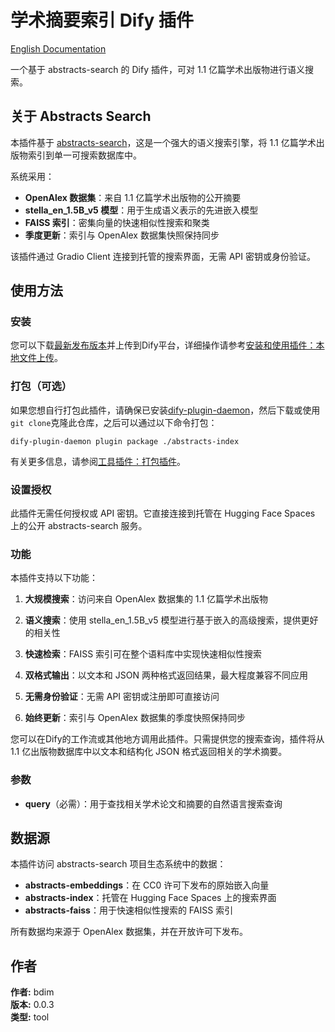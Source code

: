 # 学术摘要索引 Dify 插件

[English Documentation](./README.md)

一个基于 abstracts-search 的 Dify 插件，可对 1.1 亿篇学术出版物进行语义搜索。

## 关于 Abstracts Search

本插件基于 [abstracts-search](https://github.com/colonelwatch/abstracts-search)，这是一个强大的语义搜索引擎，将 1.1 亿篇学术出版物索引到单一可搜索数据库中。

系统采用：
- **OpenAlex 数据集**：来自 1.1 亿篇学术出版物的公开摘要
- **stella_en_1.5B_v5 模型**：用于生成语义表示的先进嵌入模型
- **FAISS 索引**：密集向量的快速相似性搜索和聚类
- **季度更新**：索引与 OpenAlex 数据集快照保持同步

该插件通过 Gradio Client 连接到托管的搜索界面，无需 API 密钥或身份验证。

## 使用方法

### 安装

您可以下载[最新发布版本](https://github.com/bdim404/abstracts-index/releases/latest)并上传到Dify平台，详细操作请参考[安装和使用插件：本地文件上传](https://docs.dify.ai/zh-CN/plugins/quick-start/install-plugins#local-file-upload)。

### 打包（可选）

如果您想自行打包此插件，请确保已安装[dify-plugin-daemon](https://github.com/langgenius/dify-plugin-daemon/releases)，然后下载或使用`git clone`克隆此仓库，之后可以通过以下命令打包：

```
dify-plugin-daemon plugin package ./abstracts-index
```

有关更多信息，请参阅[工具插件：打包插件](https://docs.dify.ai/zh-CN/plugins/quick-start/develop-plugins/tool-plugin#packing-plugin)。

### 设置授权

此插件无需任何授权或 API 密钥。它直接连接到托管在 Hugging Face Spaces 上的公开 abstracts-search 服务。

### 功能

本插件支持以下功能：

1. **大规模搜索**：访问来自 OpenAlex 数据集的 1.1 亿篇学术出版物

2. **语义搜索**：使用 stella_en_1.5B_v5 模型进行基于嵌入的高级搜索，提供更好的相关性

3. **快速检索**：FAISS 索引可在整个语料库中实现快速相似性搜索

4. **双格式输出**：以文本和 JSON 两种格式返回结果，最大程度兼容不同应用

5. **无需身份验证**：无需 API 密钥或注册即可直接访问

6. **始终更新**：索引与 OpenAlex 数据集的季度快照保持同步

您可以在Dify的工作流或其他地方调用此插件。只需提供您的搜索查询，插件将从 1.1 亿出版物数据库中以文本和结构化 JSON 格式返回相关的学术摘要。

### 参数

- **query**（必需）：用于查找相关学术论文和摘要的自然语言搜索查询

## 数据源

本插件访问 abstracts-search 项目生态系统中的数据：
- **abstracts-embeddings**：在 CC0 许可下发布的原始嵌入向量
- **abstracts-index**：托管在 Hugging Face Spaces 上的搜索界面
- **abstracts-faiss**：用于快速相似性搜索的 FAISS 索引

所有数据均来源于 OpenAlex 数据集，并在开放许可下发布。

## 作者

**作者:** bdim  
**版本:** 0.0.3  
**类型:** tool